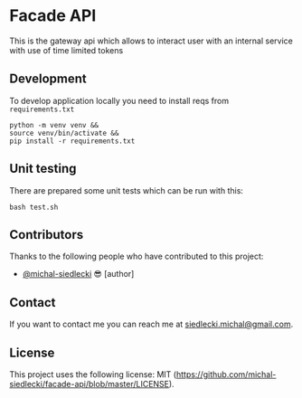 # Facade API

This is the gateway api which allows to interact user with an internal service with use of time limited tokens

## Development
To develop application locally you need to install reqs from `requirements.txt`
```
python -m venv venv &&
source venv/bin/activate &&
pip install -r requirements.txt
```

## Unit testing

There are prepared some unit tests which can be run with this:
```
bash test.sh
```

## Contributors

Thanks to the following people who have contributed to this project:

* [@michal-siedlecki](https://github.com/michal-siedlecki) 😎 [author]


## Contact

If you want to contact me you can reach me at <siedlecki.michal@gmail.com>.

## License

This project uses the following license: MIT (<https://github.com/michal-siedlecki/facade-api/blob/master/LICENSE>).

